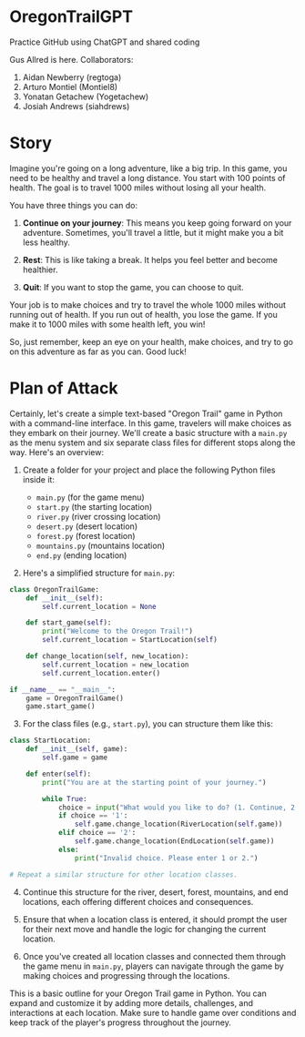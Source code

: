 # OregonTrailGPT
Practice GitHub using ChatGPT and shared coding

Gus Allred is here.
Collaborators:
1. Aidan Newberry (regtoga)
2. Arturo Montiel (Montiel8)
3. Yonatan Getachew (Yogetachew)
4. Josiah Andrews (siahdrews)

# Story
Imagine you're going on a long adventure, like a big trip. In this game, you need to be healthy and travel a long distance. You start with 100 points of health. The goal is to travel 1000 miles without losing all your health.

You have three things you can do:

1. **Continue on your journey**: This means you keep going forward on your adventure. Sometimes, you'll travel a little, but it might make you a bit less healthy.

2. **Rest**: This is like taking a break. It helps you feel better and become healthier.

3. **Quit**: If you want to stop the game, you can choose to quit.

Your job is to make choices and try to travel the whole 1000 miles without running out of health. If you run out of health, you lose the game. If you make it to 1000 miles with some health left, you win!

So, just remember, keep an eye on your health, make choices, and try to go on this adventure as far as you can. Good luck!

# Plan of Attack
Certainly, let's create a simple text-based "Oregon Trail" game in Python with a command-line interface. In this game, travelers will make choices as they embark on their journey. We'll create a basic structure with a `main.py` as the menu system and six separate class files for different stops along the way. Here's an overview:

1. Create a folder for your project and place the following Python files inside it:

   - `main.py` (for the game menu)
   - `start.py` (the starting location)
   - `river.py` (river crossing location)
   - `desert.py` (desert location)
   - `forest.py` (forest location)
   - `mountains.py` (mountains location)
   - `end.py` (ending location)

2. Here's a simplified structure for `main.py`:

```python
class OregonTrailGame:
    def __init__(self):
        self.current_location = None

    def start_game(self):
        print("Welcome to the Oregon Trail!")
        self.current_location = StartLocation(self)

    def change_location(self, new_location):
        self.current_location = new_location
        self.current_location.enter()

if __name__ == "__main__":
    game = OregonTrailGame()
    game.start_game()
```

3. For the class files (e.g., `start.py`), you can structure them like this:

```python
class StartLocation:
    def __init__(self, game):
        self.game = game

    def enter(self):
        print("You are at the starting point of your journey.")

        while True:
            choice = input("What would you like to do? (1. Continue, 2. Quit): ")
            if choice == '1':
                self.game.change_location(RiverLocation(self.game))
            elif choice == '2':
                self.game.change_location(EndLocation(self.game))
            else:
                print("Invalid choice. Please enter 1 or 2.")

# Repeat a similar structure for other location classes.
```

4. Continue this structure for the river, desert, forest, mountains, and end locations, each offering different choices and consequences.

5. Ensure that when a location class is entered, it should prompt the user for their next move and handle the logic for changing the current location.

6. Once you've created all location classes and connected them through the game menu in `main.py`, players can navigate through the game by making choices and progressing through the locations.

This is a basic outline for your Oregon Trail game in Python. You can expand and customize it by adding more details, challenges, and interactions at each location. Make sure to handle game over conditions and keep track of the player's progress throughout the journey.